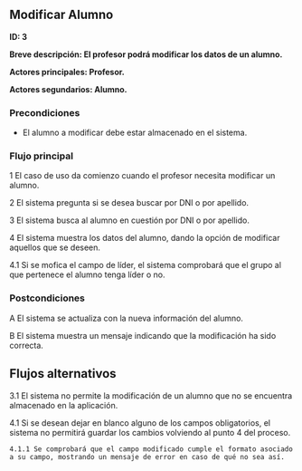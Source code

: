 ## Modificar Alumno

**ID: 3**

**Breve descripción: El profesor podrá modificar los datos de un alumno.** 

**Actores principales: Profesor.**

**Actores segundarios: Alumno.**

### Precondiciones

* El alumno a modificar debe estar almacenado en el sistema.

### Flujo principal

1 El caso de uso da comienzo cuando el profesor necesita modificar un alumno.

2 El sistema pregunta si se desea buscar por DNI o por apellido.

3 El sistema busca al alumno en cuestión por DNI o por apellido.

4 El sistema muestra los datos del alumno, dando la opción de modificar aquellos que se deseen.

4.1 Si se mofica el campo de líder, el sistema comprobará que el grupo al que pertenece el alumno tenga líder o no.

### Postcondiciones

A El sistema se actualiza con la nueva información del alumno.

B El sistema muestra un mensaje indicando que la modificación ha sido correcta.
 

## Flujos alternativos

3.1 El sistema no permite la modificación de un alumno que no se encuentra almacenado en la aplicación.

4.1 Si se desean dejar en blanco alguno de los campos obligatorios, el sistema no permitirá guardar los cambios volviendo al punto 4 del proceso.

    4.1.1 Se comprobará que el campo modificado cumple el formato asociado a su campo, mostrando un mensaje de error en caso de qué no sea así. 
